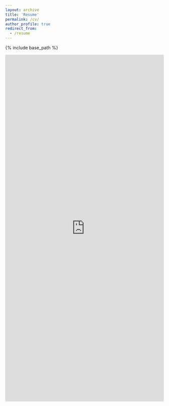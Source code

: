```yaml
---
layout: archive
title: 'Resume'
permalink: /cv/
author_profile: true
redirect_from:
  - /resume
---
```


{% include base_path %}

<iframe src="https://drive.google.com/file/d/10vSi6sblrkGuawZ3JLuOQc4zPhr-v6LK/preview" width="100%" height="1100px" frameBorder="0"></iframe>
